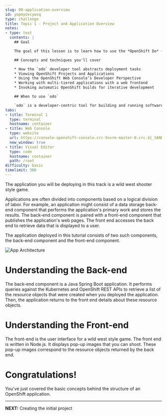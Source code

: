 ```yaml
---
slug: 00-application-overview
id: yopmyovcywsq
type: challenge
title: Topic 1 - Project and Application Overview
notes:
- type: text
  contents: |
    ## Goal

    The goal of this lesson is to learn how to use the *OpenShift Do* (`odo`) command line tool to build and deploy applications on OpenShift.

    ## Concepts and techniques you'll cover

    * How the `odo` developer tool abstracts deployment tasks
    * Viewing OpenShift Projects and Applications
    * Using the OpenShift Web Console’s Developer Perspective
    * Working with multi-tiered applications with a web frontend
    * Invoking automatic OpenShift builds for iterative development

    ## When to use `odo`

    `odo` is a developer-centric tool for building and running software on OpenShift. `odo` streamlines common build and deployment tasks to let you focus on your application’s source code. You can use `odo` to reduce the cognitive load and rote steps that are typically involved when working on complex applications built using a mixed stack of component solutions.
tabs:
- title: Terminal 1
  type: terminal
  hostname: container
- title: Web Console
  type: website
  url: https://console-openshift-console.crc-5nvrm-master-0.crc.${_SANDBOX_ID}.instruqt.io
  new_window: true
- title: Visual Editor
  type: code
  hostname: container
  path: /root
difficulty: basic
timelimit: 300
---
```

The application you will be deploying in this track is a wild west shooter style game.

Applications are often divided into components based on a logical division of labor. For example, an application might consist of a data storage back-end component that performs the application's primary work and stores the results. The back-end component is paired with a front-end component that publishes the application's web pages. The front end accesses the back end to retrieve data that is displayed to a user.

The application deployed in this tutorial consists of two such components, the back-end component and the front-end component.

![App Architecture](../assets/app-arch.png)

# Understanding the Back-end

The back-end component is a Java Spring Boot application. It performs queries against the Kubernetes and OpenShift REST APIs to retrieve a list of the resource objects that were created when you deployed the application. Then, the application returns to the front end details about these resource objects.

# Understanding the Front-end

The front-end is the user interface for a wild west style game. The front end is written in Node.js. It displays pop-up images that you can shoot. These pop-up images correspond to the resource objects returned by the back end.

# Congratulations!

You've just covered the basic concepts behind the structure of an OpenShift application.

----

**NEXT:** Creating the initial project